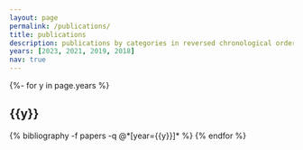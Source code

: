 ```yaml
---
layout: page
permalink: /publications/
title: publications
description: publications by categories in reversed chronological order.
years: [2023, 2021, 2019, 2018]
nav: true
---
```

<!-- _pages/publications.md -->

<div class="publications">

{%- for y in page.years %}

<h2 class="year">{{y}}</h2>
  {% bibliography -f papers -q @*[year={{y}}]* %}
{% endfor %}

</div>
